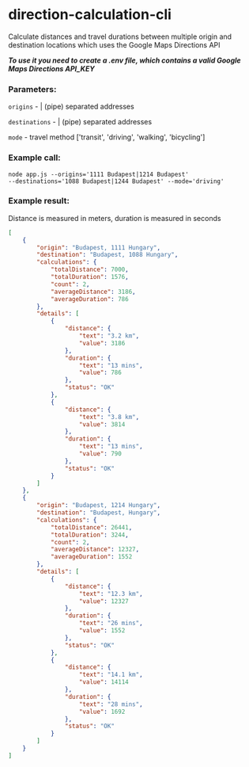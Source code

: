 # direction-calculation-cli
Calculate distances and travel durations between multiple origin and destination locations which uses the Google Maps Directions API

***To use it you need to create a .env file, which contains a valid Google Maps Directions API_KEY***

### Parameters:
<code>origins</code> - | (pipe) separated addresses

<code>destinations</code> - | (pipe) separated addresses

<code>mode</code> - travel method ['transit', 'driving', 'walking', 'bicycling']

### Example call:

<code>node app.js --origins='1111 Budapest|1214 Budapest' --destinations='1088 Budapest|1244 Budapest' --mode='driving'</code>

### Example result:

Distance is measured in meters, duration is measured in seconds

```json
[
    {
        "origin": "Budapest, 1111 Hungary",
        "destination": "Budapest, 1088 Hungary",
        "calculations": {
            "totalDistance": 7000,
            "totalDuration": 1576,
            "count": 2,
            "averageDistance": 3186,
            "averageDuration": 786
        },
        "details": [
            {
                "distance": {
                    "text": "3.2 km",
                    "value": 3186
                },
                "duration": {
                    "text": "13 mins",
                    "value": 786
                },
                "status": "OK"
            },
            {
                "distance": {
                    "text": "3.8 km",
                    "value": 3814
                },
                "duration": {
                    "text": "13 mins",
                    "value": 790
                },
                "status": "OK"
            }
        ]
    },
    {
        "origin": "Budapest, 1214 Hungary",
        "destination": "Budapest, Hungary",
        "calculations": {
            "totalDistance": 26441,
            "totalDuration": 3244,
            "count": 2,
            "averageDistance": 12327,
            "averageDuration": 1552
        },
        "details": [
            {
                "distance": {
                    "text": "12.3 km",
                    "value": 12327
                },
                "duration": {
                    "text": "26 mins",
                    "value": 1552
                },
                "status": "OK"
            },
            {
                "distance": {
                    "text": "14.1 km",
                    "value": 14114
                },
                "duration": {
                    "text": "28 mins",
                    "value": 1692
                },
                "status": "OK"
            }
        ]
    }
]
```
